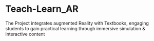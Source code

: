 # Teach-Learn_AR
The Project integrates augmented Reality with Textbooks, engaging students to gain practical learning through immersive simulation &amp; interactive content
